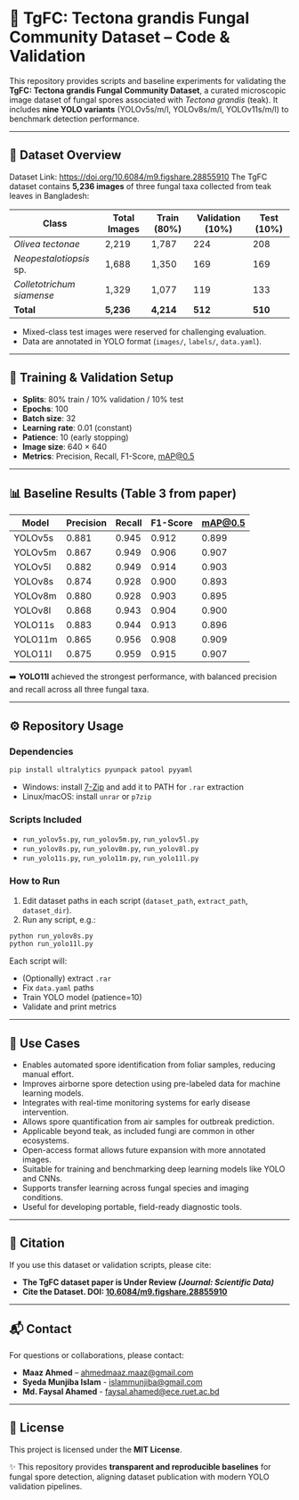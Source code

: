 # 🌿 TgFC: Tectona grandis Fungal Community Dataset – Code & Validation

This repository provides scripts and baseline experiments for validating the **TgFC: Tectona grandis Fungal Community Dataset**, a curated microscopic image dataset of fungal spores associated with *Tectona grandis* (teak).
It includes **nine YOLO variants** (YOLOv5s/m/l, YOLOv8s/m/l, YOLOv11s/m/l) to benchmark detection performance.

---

## 📂 Dataset Overview
Dataset Link: https://doi.org/10.6084/m9.figshare.28855910
The TgFC dataset contains **5,236 images** of three fungal taxa collected from teak leaves in Bangladesh:

| Class | Total Images | Train (80%) | Validation (10%) | Test (10%) |
|-------|--------------|-------------|------------------|------------|
| *Olivea tectonae*         | 2,219 | 1,787 | 224 | 208 |
| *Neopestalotiopsis* sp.   | 1,688 | 1,350 | 169 | 169 |
| *Colletotrichum siamense* | 1,329 | 1,077 | 119 | 133 |
| **Total** | **5,236** | **4,214** | **512** | **510** |

- Mixed-class test images were reserved for challenging evaluation.  
- Data are annotated in YOLO format (`images/`, `labels/`, `data.yaml`).  

---

## 🧪 Training & Validation Setup

- **Splits**: 80% train / 10% validation / 10% test  
- **Epochs**: 100  
- **Batch size**: 32  
- **Learning rate**: 0.01 (constant)  
- **Patience**: 10 (early stopping)  
- **Image size**: 640 × 640  
- **Metrics**: Precision, Recall, F1-Score, mAP@0.5  

---

## 📊 Baseline Results (Table 3 from paper)

| Model    | Precision | Recall | F1-Score | mAP@0.5 |
|----------|-----------|--------|----------|---------|
| YOLOv5s  | 0.881 | 0.945 | 0.912 | 0.899 |
| YOLOv5m  | 0.867 | 0.949 | 0.906 | 0.907 |
| YOLOv5l  | 0.882 | 0.949 | 0.914 | 0.903 |
| YOLOv8s  | 0.874 | 0.928 | 0.900 | 0.893 |
| YOLOv8m  | 0.880 | 0.928 | 0.903 | 0.895 |
| YOLOv8l  | 0.868 | 0.943 | 0.904 | 0.900 |
| YOLO11s  | 0.883 | 0.944 | 0.913 | 0.896 |
| YOLO11m  | 0.865 | 0.956 | 0.908 | 0.909 |
| YOLO11l  | 0.875 | 0.959 | 0.915 | 0.907 |

➡️ **YOLO11l** achieved the strongest performance, with balanced precision and recall across all three fungal taxa.  

---

## ⚙️ Repository Usage

### Dependencies
```bash
pip install ultralytics pyunpack patool pyyaml
```
- Windows: install [7-Zip](https://www.7-zip.org/) and add it to PATH for `.rar` extraction  
- Linux/macOS: install `unrar` or `p7zip`  

### Scripts Included
- `run_yolov5s.py`, `run_yolov5m.py`, `run_yolov5l.py`  
- `run_yolov8s.py`, `run_yolov8m.py`, `run_yolov8l.py`  
- `run_yolo11s.py`, `run_yolo11m.py`, `run_yolo11l.py`  

### How to Run
1. Edit dataset paths in each script (`dataset_path`, `extract_path`, `dataset_dir`).  
2. Run any script, e.g.:  
```bash
python run_yolov8s.py
python run_yolo11l.py
```

Each script will:
- (Optionally) extract `.rar`  
- Fix `data.yaml` paths  
- Train YOLO model (patience=10)  
- Validate and print metrics  

---

## 🚀 Use Cases

- Enables automated spore identification from foliar samples, reducing manual effort.
- Improves airborne spore detection using pre-labeled data for machine learning models.
- Integrates with real-time monitoring systems for early disease intervention.
- Allows spore quantification from air samples for outbreak prediction.
- Applicable beyond teak, as included fungi are common in other ecosystems.
- Open-access format allows future expansion with more annotated images.
- Suitable for training and benchmarking deep learning models like YOLO and CNNs.
- Supports transfer learning across fungal species and imaging conditions.
- Useful for developing portable, field-ready diagnostic tools.

---

## 📑 Citation

If you use this dataset or validation scripts, please cite:  
- **The TgFC dataset paper is Under Review *(Journal: Scientific Data)***
- **Cite the Dataset. DOI: [10.6084/m9.figshare.28855910](https://doi.org/10.6084/m9.figshare.28855910)**

---
## 📬 Contact

For questions or collaborations, please contact:  

- **Maaz Ahmed** – <ahmedmaaz.maaz@gmail.com>
- **Syeda Munjiba Islam** - <islammunjiba@gmail.com>
- **Md. Faysal Ahamed** - <faysal.ahamed@ece.ruet.ac.bd>

---

## 📝 License

This project is licensed under the **MIT License**.


✨ This repository provides **transparent and reproducible baselines** for fungal spore detection, aligning dataset publication with modern YOLO validation pipelines.  
